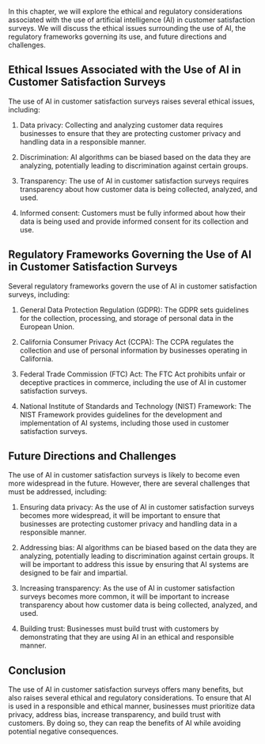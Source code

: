 
In this chapter, we will explore the ethical and regulatory considerations associated with the use of artificial intelligence (AI) in customer satisfaction surveys. We will discuss the ethical issues surrounding the use of AI, the regulatory frameworks governing its use, and future directions and challenges.

Ethical Issues Associated with the Use of AI in Customer Satisfaction Surveys
-----------------------------------------------------------------------------

The use of AI in customer satisfaction surveys raises several ethical issues, including:

1. Data privacy: Collecting and analyzing customer data requires businesses to ensure that they are protecting customer privacy and handling data in a responsible manner.

2. Discrimination: AI algorithms can be biased based on the data they are analyzing, potentially leading to discrimination against certain groups.

3. Transparency: The use of AI in customer satisfaction surveys requires transparency about how customer data is being collected, analyzed, and used.

4. Informed consent: Customers must be fully informed about how their data is being used and provide informed consent for its collection and use.

Regulatory Frameworks Governing the Use of AI in Customer Satisfaction Surveys
------------------------------------------------------------------------------

Several regulatory frameworks govern the use of AI in customer satisfaction surveys, including:

1. General Data Protection Regulation (GDPR): The GDPR sets guidelines for the collection, processing, and storage of personal data in the European Union.

2. California Consumer Privacy Act (CCPA): The CCPA regulates the collection and use of personal information by businesses operating in California.

3. Federal Trade Commission (FTC) Act: The FTC Act prohibits unfair or deceptive practices in commerce, including the use of AI in customer satisfaction surveys.

4. National Institute of Standards and Technology (NIST) Framework: The NIST Framework provides guidelines for the development and implementation of AI systems, including those used in customer satisfaction surveys.

Future Directions and Challenges
--------------------------------

The use of AI in customer satisfaction surveys is likely to become even more widespread in the future. However, there are several challenges that must be addressed, including:

1. Ensuring data privacy: As the use of AI in customer satisfaction surveys becomes more widespread, it will be important to ensure that businesses are protecting customer privacy and handling data in a responsible manner.

2. Addressing bias: AI algorithms can be biased based on the data they are analyzing, potentially leading to discrimination against certain groups. It will be important to address this issue by ensuring that AI systems are designed to be fair and impartial.

3. Increasing transparency: As the use of AI in customer satisfaction surveys becomes more common, it will be important to increase transparency about how customer data is being collected, analyzed, and used.

4. Building trust: Businesses must build trust with customers by demonstrating that they are using AI in an ethical and responsible manner.

Conclusion
----------

The use of AI in customer satisfaction surveys offers many benefits, but also raises several ethical and regulatory considerations. To ensure that AI is used in a responsible and ethical manner, businesses must prioritize data privacy, address bias, increase transparency, and build trust with customers. By doing so, they can reap the benefits of AI while avoiding potential negative consequences.
